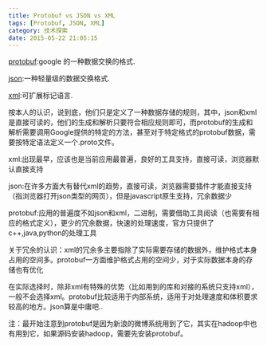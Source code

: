 ```yaml
---
title: Protobuf vs JSON vs XML
tags: [Protobuf, JSON, XML]
category: 技术探索
date: 2015-05-22 21:05:15
---
```


[protobuf](https://developers.google.com/protocol-buffers/):google 的一种数据交换的格式.

[json](http://json.org/):一种轻量级的数据交换格式.

[xml](http://zh.wikipedia.org/wiki/XML):可扩展标记语言.

按本人的认识，说到底，他们只是定义了一种数据存储的规则，其中，json和xml是直接可读的，他们的生成和解析只要符合相应规则即可，而protobuf的生成和解析需要调用Google提供的特定的方法，甚至对于特定格式的protobuf数据，需要按特定语法定义一个.proto文件。

xml:出现最早，应该也是当前应用最普遍，良好的工具支持，直接可读，浏览器默认直接支持

json:在许多方面大有替代xml的趋势，直接可读，浏览器需要插件才能直接支持（指浏览器打开json类型的网页），但是javascript原生支持，冗余数据少

protobuf:应用的普遍度不如json和xml，二进制，需要借助工具阅读（也需要有相应的格式定义），更少的冗余数据，快速的处理速度，官方只提供了c++,java,python的处理工具

关于冗余的认识：xml的冗余多主要指除了实际需要存储的数据外，维护格式本身占用的空间多。protobuf一方面维护格式占用的空间少，对于实际数据本身的存储也有优化

在实际选择时，除非xml有特殊的优势（比如用到的库和对接的系统只支持xml），一般不会选择xml。protobuf比较适用于内部系统，适用于对处理速度和体积要求较高的地方。json算是中庸吧..

注：最开始注意到protobuf是因为新浪的微博系统用到了它，其实在hadoop中也有用到它，如果源码安装hadoop，需要先安装protobuf。